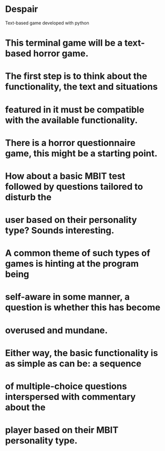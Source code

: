 # Despair
Text-based game developed with python
# This terminal game will be a text-based horror game.
# The first step is to think about the functionality, the text and situations
# featured in it must be compatible with the available functionality.
# There is a horror questionnaire game, this might be a starting point.
# How about a basic MBIT test followed by questions tailored to disturb the
# user based on their personality type? Sounds interesting.
# A common theme of such types of games is hinting at the program being
# self-aware in some manner, a question is whether this has become
# overused and mundane.
# Either way, the basic functionality is as simple as can be: a sequence
# of multiple-choice questions interspersed with commentary about the
# player based on their MBIT personality type.
